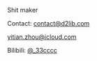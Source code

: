 Shit maker

Contact: [contact@d2lib.com](mailto:contact@d2lib.com)

yitian.zhou@icloud.com

Bilibili: [@_33cccc](https://b23.tv/nFADzbg)
